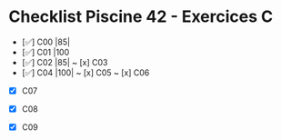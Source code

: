 # Checklist Piscine 42 - Exercices C

- [✅] C00 |85|
- [✅] C01 |100
- [✅] C02 |85|
~ [x] C03 
- [✅] C04 |100|
~ [x] C05 
~ [x] C06 
- [x] C07 
- [x] C08 
- [x] C09 

